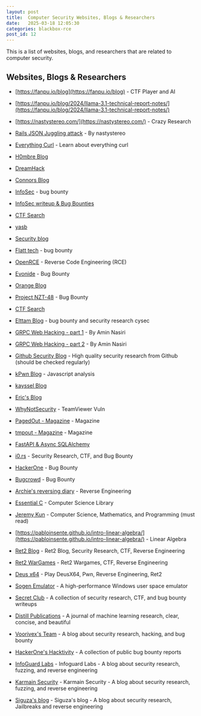 ```yaml
---
layout: post
title:  Computer Security Websites, Blogs & Researchers
date:   2025-03-18 12:05:30
categories: blackbox-rce
post_id: 12
---
```


This is a list of websites, blogs, and researchers that are related to computer security.

## Websites, Blogs & Researchers

- [https://fanpu.io/blog](https://fanpu.io/blog) - CTF Player and AI

- [https://fanpu.io/blog/2024/llama-3.1-technical-report-notes/](https://fanpu.io/blog/2024/llama-3.1-technical-report-notes/)

- [https://nastystereo.com/](https://nastystereo.com/) - Crazy Research

- [Rails JSON Juggling attack](https://nastystereo.com/security/rails-_json-juggling-attack.html) - By nastystereo

- [Everything Curl](https://everything.curl.dev/usingcurl/proxies/env.html) - Learn about everything curl

- [H0mbre Blog](https://h0mbre.github.io/)

- [DreamHack](https://dreamhack.io/)

- [Connors Blog](https://connorjaydunn.github.io/)

- [InfoSec](https://systemweakness.com) - bug bounty

- [InfoSec writeup & Bug Bounties](https://infosecwriteups.com/how-to-find-bugs-in-the-microsoft-iis-page-120c2050b66f)

- [CTF Search](https://ctfsearch.hackmap.win/)

- [yasb](https://n0rdy.foo/posts/20250121/okta-bcrypt-lessons-for-better-apis/)

- [Security blog](https://nzt-48.org/blog-posts)

- [Flatt tech](https://flatt.tech/research/posts/clone2leak-your-git-credentials-belong-to-us/) - bug bounty

- [OpenRCE](https://www.openrce.org/articles/full_view/28) - Reverse Code Engineering (RCE)

- [Evonide](https://www.evonide.com/how-we-broke-php-hacked-pornhub-and-earned-20000-dollar/) - Bug Bounty

- [Orange Blog](https://blog.orange.tw/?m=1)

- [Project NZT-48](https://nzt-48.org/sql-injection-detection-optimization) - Bug Bounty

- [CTF Search](https://ctfsearch.hackmap.win/)

- [Elttam Blog](https://www.elttam.com/blog/rails-sqlite-gadget-rce/) - bug bounty and security research cysec

- [GRPC Web Hacking - part 1](https://infosecwriteups.com/hacking-into-grpc-web-a54053757a45) - By Amin Nasiri

- [GRPC Web Hacking - part 2](https://medium.com/@nxenon/hacking-into-grpc-web-part-2-f8540309e1e8) - By Amin Nasiri

- [Github Security Blog](https://github.blog/security/) - High quality security research from Github (should be checked regularly)

- [kPwn Blog](https://kpwn.de/2023/05/javascript-analysis-for-pentesters/) - Javascript analysis
  
- [kayssel Blog](https://www.kayssel.com/)

- [Eric's Blog](http://www.catb.org/~esr/)

- [WhyNotSecurity](https://whynotsecurity.com/blog/teamviewer/) - TeamViewer Vuln

- [PagedOut - Magazine](https://pagedout.institute/) - Magazine

- [tmpout - Magazine](https://tmpout.sh/) - Magazine

- [FastAPI & Async SQLAlchemy](https://medium.com/@tclaitken/setting-up-a-fastapi-app-with-async-sqlalchemy-2-0-pydantic-v2-e6c540be4308)

- [i0.rs](https://i0.rs/) - Security Research, CTF, and Bug Bounty

- [HackerOne](https://www.hackerone.com/) - Bug Bounty

- [Bugcrowd](https://www.bugcrowd.com/) - Bug Bounty

- [Archie's reversing diary](https://archie-osu.github.io/) - Reverse Engineering

- [Essential C](http://cslibrary.stanford.edu/101/) - Computer Science Library

- [Jeremy Kun](https://www.jeremykun.com/) - Computer Science, Mathematics, and Programming (must read)

- [https://pabloinsente.github.io/intro-linear-algebra/](https://pabloinsente.github.io/intro-linear-algebra/) - Linear Algebra

- [Ret2 Blog](https://blog.ret2.io/) - Ret2 Blog, Security Research, CTF, Reverse Engineering

- [Ret2 WarGames](https://wargames.ret2.systems/levels/) - Ret2 Wargames, CTF, Reverse Engineering

- [Deus x64](https://deusx64.ai/) - Play DeusX64, Pwn, Reverse Engineering, Ret2

- [Sogen Emulator](https://sogen.dev/) - A high-performance Windows user space emulator

- [Secret Club](https://secret.club/) - A collection of security research, CTF, and bug bounty writeups

- [Distill Publications](https://distill.pub/) - A journal of machine learning research, clear, concise, and beautiful

- [Voorivex's Team](https://blog.voorivex.team/) - A blog about security research, hacking, and bug bounty

- [HackerOne's Hacktivity](https://www.hackerone.com/hacktivity) - A collection of public bug bounty reports

- [InfoGuard Labs](https://labs.infoguard.ch/) - Infoguard Labs - A blog about security research, fuzzing, and reverse engineering

- [Karmain Security](https://karmainsecurity.com/blog) - Karmain Security - A blog about security research, fuzzing, and reverse engineering

- [Siguza's blog](https://blog.siguza.net/tachy0n/) - Siguza's blog - A blog about security research, Jailbreaks and reverse engineering